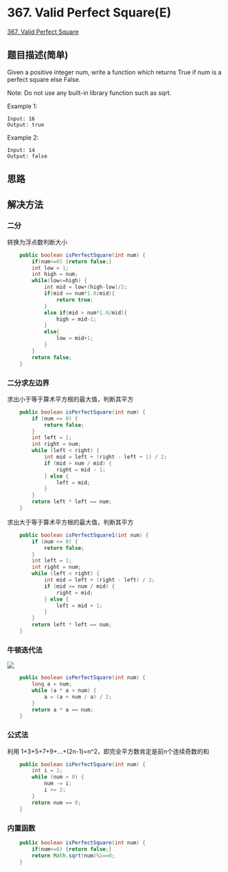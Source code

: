 # 367. Valid Perfect Square(E)
[367. Valid Perfect Square](https://leetcode-cn.com/problems/valid-perfect-square/)

## 题目描述\(简单\)

Given a positive integer num, write a function which returns True if num is a perfect square else False.

Note: Do not use any built-in library function such as sqrt.

Example 1:

```
Input: 16
Output: true
```

Example 2:

```
Input: 14
Output: false
```

## 思路

## 解决方法

### 二分

转换为浮点数判断大小

```java
    public boolean isPerfectSquare(int num) {
        if(num<=0) {return false;}
        int low = 1;
        int high = num;
        while(low<=high) {
            int mid = low+(high-low)/2;
            if(mid == num*1.0/mid){
                return true;
            }
            else if(mid > num*1.0/mid){
                high = mid-1;
            }
            else{
                low = mid+1;
            }
        }
        return false;
    }
```

### 二分求左边界

求出小于等于算术平方根的最大值，判断其平方

```java
    public boolean isPerfectSquare(int num) {
        if (num <= 0) {
            return false;
        }
        int left = 1;
        int right = num;
        while (left < right) {
            int mid = left + (right - left + 1) / 2;
            if (mid > num / mid) {
                right = mid - 1;
            } else {
                left = mid;
            }
        }
        return left * left == num;
    }
```

求出大于等于算术平方根的最大值，判断其平方

```java
    public boolean isPerfectSquare1(int num) {
        if (num <= 0) {
            return false;
        }
        int left = 1;
        int right = num;
        while (left < right) {
            int mid = left + (right - left) / 2;
            if (mid >= num / mid) {
                right = mid;
            } else {
                left = mid + 1;
            }
        }
        return left * left == num;
    }
```

### 牛顿迭代法

![](../assets/leetcode-note/301-400/367-solution-3-1.png)

```java
    public boolean isPerfectSquare(int num) {
        long a = num;
        while (a * a > num) {
            a = (a + num / a) / 2;
        }
        return a * a == num;
    }
```

### 公式法

利用 1+3+5+7+9+…+\(2n-1\)=n^2，即完全平方数肯定是前n个连续奇数的和

```java
    public boolean isPerfectSquare(int num) {
        int i = 1;
        while (num > 0) {
            num -= i;
            i += 2;
        }
        return num == 0;
    }
```

### 内置函数

```java
    public boolean isPerfectSquare(int num) {
        if(num<=0) {return false;}
        return Math.sqrt(num)%1==0;
    }
```



